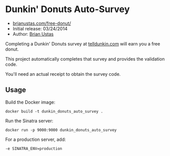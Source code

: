 # Dunkin' Donuts Auto-Survey

- [brianustas.com/free-donut/](http://brianustas.com/free-donut/)
- Initial release: 03/24/2014
- Author: [Brian Ustas](http://brianustas.com)

Completing a Dunkin' Donuts survey at [telldunkin.com](https://www.telldunkin.com/) will earn you a free donut.

This project automatically completes that survey and provides the validation code.

You'll need an actual receipt to obtain the survey code.

## Usage

Build the Docker image:

    docker build -t dunkin_donuts_auto_survey .

Run the Sinatra server:

    docker run -p 9000:9000 dunkin_donuts_auto_survey

For a production server, add:

    -e SINATRA_ENV=production
